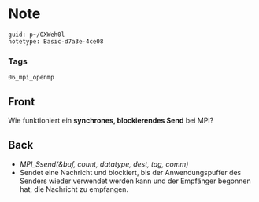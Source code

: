 # Note
```
guid: p~/OXWeh0l
notetype: Basic-d7a3e-4ce08
```

### Tags
```
06_mpi_openmp
```

## Front
Wie funktioniert ein <b>synchrones, blockierendes Send</b> bei MPI?

## Back
<div>
<div><ul>
<li><em>MPI_Ssend(&buf, count, datatype, dest, tag, comm)</em></li>
<li>Sendet 
eine Nachricht und blockiert, bis der Anwendungspuffer des Senders 
wieder verwendet werden kann und der Empfänger begonnen hat, die 
Nachricht zu empfangen.</li>
</ul>
</div></div>
